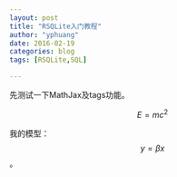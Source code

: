 ```yaml
---
layout: post
title: "RSQLite入门教程"
author: "yphuang"
date: 2016-02-19
categories: blog
tags: [RSQLite,SQL]

---
```

  
  先测试一下MathJax及tags功能。
  
$$
  E = mc^2
$$
  
我的模型：$$y = \beta x$$ 。

